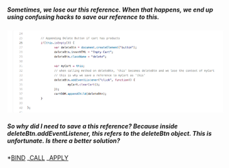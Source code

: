 ##### Sometimes, we lose our this reference. When that happens, we end up using confusing hacks to save our reference to this.

![losing this](../img/1_aE3Ao2PIEo21WK7C6Ofdfg.png)

##### So why did I need to save a this reference? Because inside deleteBtn.addEventListener, this refers to the deleteBtn object. This is unfortunate. Is there a better solution?

\*[BIND](Bind.md)
_[CALL](Call.md)
_[APPLY](Apply.md)
